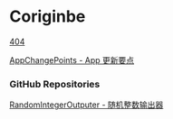 # Coriginbe

[404](404)

[AppChangePoints - App 更新要点](AppChangePoints)

### GitHub Repositories

[RandomIntegerOutputer - 随机整数输出器](RandomIntegerOutputer)
